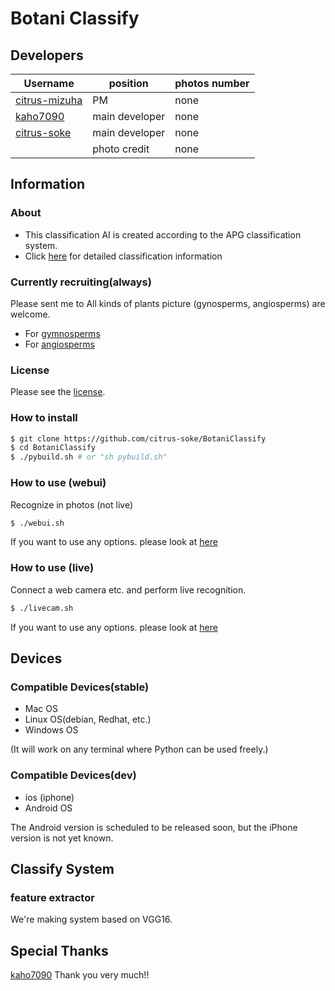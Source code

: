 # Botani Classify
## Developers
| Username                                          | position       | photos number |
|---------------------------------------------------|----------------|---------------|
| [citrus-mizuha](https://github.com/citrus-mizuha) | PM             | none          |
| [kaho7090](https://github.com/kaho7090)           | main developer | none          |
| [citrus-soke](https://github.com/citrus-soke)     | main developer | none          |
| []()                                              | photo credit   | none          |
## Information
### About
- This classification AI is created according to the APG classification system.
- Click [here](memo/classes.csv) for detailed classification information
### Currently recruiting(always)
Please sent me to All kinds of plants picture (gynosperms, angiosperms) are welcome.
- For [gymnosperms]()
- For [angiosperms]()
### License
Please see the [license](/LICENSE).
### How to install
``` sh
$ git clone https://github.com/citrus-soke/BotaniClassify
$ cd BotaniClassify
$ ./pybuild.sh # or "sh pybuild.sh"
```
### How to use (webui)
Recognize in photos (not live)
```sh
$ ./webui.sh
```
If you want to use any options. please look at [here](/memo/webui-help.txt)

### How to use (live)
Connect a web camera etc. and perform live recognition.
```sh
$ ./livecam.sh
```
If you want to use any options. please look at [here](/memo/livecam-help.txt)

## Devices
### Compatible Devices(stable)
- Mac OS
- Linux OS(debian, Redhat, etc.)
- Windows OS

(It will work on any terminal where Python can be used freely.)
### Compatible Devices(dev)
- ios (iphone)
- Android OS

The Android version is scheduled to be released soon, but the iPhone version is not yet known.

## Classify System
### feature extractor
We're making system based on VGG16.

## Special Thanks
[kaho7090](https://github.com/kaho7090) Thank you very much!!
